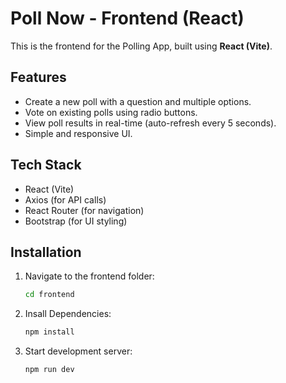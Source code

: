 # Poll Now - Frontend (React)

This is the frontend for the Polling App, built using **React (Vite)**.

## Features
- Create a new poll with a question and multiple options.
- Vote on existing polls using radio buttons.
- View poll results in real-time (auto-refresh every 5 seconds).
- Simple and responsive UI.

## Tech Stack
- React (Vite)
- Axios (for API calls)
- React Router (for navigation)
- Bootstrap (for UI styling)

## Installation

1. Navigate to the frontend folder:
   ```sh
   cd frontend
2. Insall Dependencies:
   ```sh
   npm install
3. Start development server:
   ```sh
   npm run dev
